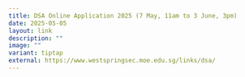 ```yaml
---
title: DSA Online Application 2025 (7 May, 11am to 3 June, 3pm)
date: 2025-05-05
layout: link
description: ""
image: ""
variant: tiptap
external: https://www.westspringsec.moe.edu.sg/links/dsa/
---
```

